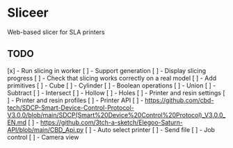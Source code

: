 # Sliceer
Web-based slicer for SLA printers

## TODO

[x] - Run slicing in worker
[ ] - Support generation
[ ] - Display slicing progress
[ ] - Check that slicing works correctly on a real model
[ ] - Add primitives
    [ ] - Cube
    [ ] - Cylinder
[ ] - Boolean operations
    [ ] - Union
    [ ] - Subtract
    [ ] - Intersect
[ ] - Hollow
[ ] - Holes
[ ] - Printer and resin settings
[ ] - Printer and resin profiles
[ ] - Printer API 
    [ ] - https://github.com/cbd-tech/SDCP-Smart-Device-Control-Protocol-V3.0.0/blob/main/SDCP(Smart%20Device%20Control%20Protocol)_V3.0.0_EN.md 
    [ ] - https://github.com/3tch-a-sketch/Elegoo-Saturn-API/blob/main/CBD_Api.py
    [ ] - Auto select printer
    [ ] - Send file
    [ ] - Job control
    [ ] - Camera view